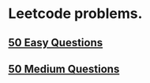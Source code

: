 # Leetcode problems.

## [50 Easy Questions](https://leetcode.com/explore/interview/card/top-interview-questions-medium)

## [50 Medium Questions](https://leetcode.com/explore/interview/card/top-interview-questions-easy)
